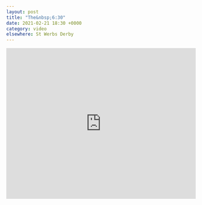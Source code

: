 ```yaml
---
layout: post
title: "The&nbsp;6:30"
date: 2021-02-21 18:30 +0000
category: video
elsewhere: St Werbs Derby
---
```


<iframe width="100%" height="400em" src="https://www.youtube.com/embed/4uwKpsOqrug" frameborder="0" allow="accelerometer; autoplay; clipboard-write; encrypted-media; gyroscope; picture-in-picture" allowfullscreen></iframe>
